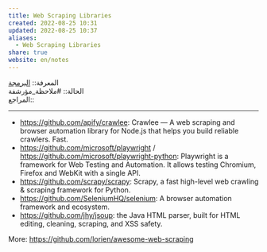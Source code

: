 ```yaml
---  
title: Web Scraping Libraries  
created: 2022-08-25 10:31  
updated: 2022-08-25 10:37  
aliases:  
  - Web Scraping Libraries  
share: true  
website: en/notes  
---  
```

  
المعرفة:: [البرمجة](%D8%A7%D9%84%D8%A8%D8%B1%D9%85%D8%AC%D8%A9)  
الحالة:: #ملاحظة_مؤرشفة  
المراجع::  
  
---  
  
- <https://github.com/apify/crawlee>: Crawlee — A web scraping and browser automation library for Node.js that helps you build reliable crawlers. Fast.  
- <https://github.com/microsoft/playwright> / <https://github.com/microsoft/playwright-python>: Playwright is a framework for Web Testing and Automation. It allows testing Chromium, Firefox and WebKit with a single API.  
- <https://github.com/scrapy/scrapy>: Scrapy, a fast high-level web crawling & scraping framework for Python.  
- <https://github.com/SeleniumHQ/selenium>: A browser automation framework and ecosystem.  
- <https://github.com/jhy/jsoup>: the Java HTML parser, built for HTML editing, cleaning, scraping, and XSS safety.  
  
More: <https://github.com/lorien/awesome-web-scraping>  
